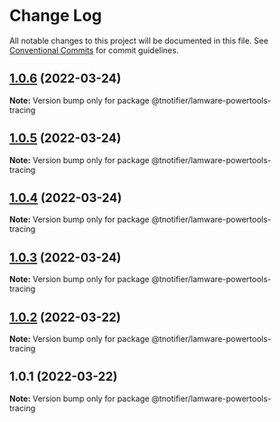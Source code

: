 # Change Log

All notable changes to this project will be documented in this file.
See [Conventional Commits](https://conventionalcommits.org) for commit guidelines.

## [1.0.6](https://github.com/tnotifier/lamware/compare/@tnotifier/lamware-powertools-tracing@1.0.5...@tnotifier/lamware-powertools-tracing@1.0.6) (2022-03-24)

**Note:** Version bump only for package @tnotifier/lamware-powertools-tracing





## [1.0.5](https://github.com/tnotifier/lamware/compare/@tnotifier/lamware-powertools-tracing@1.0.4...@tnotifier/lamware-powertools-tracing@1.0.5) (2022-03-24)

**Note:** Version bump only for package @tnotifier/lamware-powertools-tracing





## [1.0.4](https://github.com/tnotifier/lamware/compare/@tnotifier/lamware-powertools-tracing@1.0.3...@tnotifier/lamware-powertools-tracing@1.0.4) (2022-03-24)

**Note:** Version bump only for package @tnotifier/lamware-powertools-tracing





## [1.0.3](https://github.com/tnotifier/lamware/compare/@tnotifier/lamware-powertools-tracing@1.0.2...@tnotifier/lamware-powertools-tracing@1.0.3) (2022-03-24)

**Note:** Version bump only for package @tnotifier/lamware-powertools-tracing





## [1.0.2](https://github.com/tnotifier/lamware/compare/@tnotifier/lamware-powertools-tracing@1.0.1...@tnotifier/lamware-powertools-tracing@1.0.2) (2022-03-22)

**Note:** Version bump only for package @tnotifier/lamware-powertools-tracing





## 1.0.1 (2022-03-22)

**Note:** Version bump only for package @tnotifier/lamware-powertools-tracing
